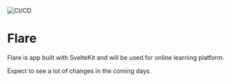 ![CI/CD](https://github.com/PlanetUI/flare/actions/workflows/node.yml/badge.svg)

# Flare

Flare is app built with SvelteKit and will be used for online learning platform.

Expect to see a lot of changes in the coming days.
